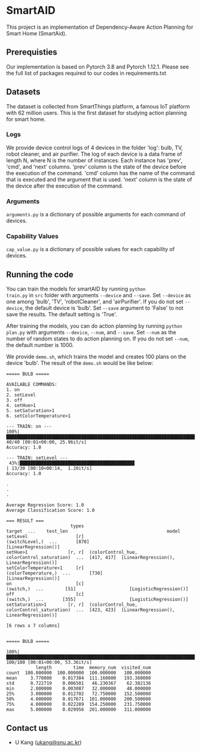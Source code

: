 # SmartAID
This project is an implementation of Dependency-Aware Action Planning for Smart Home (SmartAid).

## Prerequisties
Our implementation is based on Pytorch 3.8 and Pytorch 1.12.1.
Please see the full list of packages required to our codes in requirements.txt

## Datasets
The dataset is collected from SmartThings platform, a famous IoT platform with 62 million users.
This is the first dataset for studying action planning for smart home.
### Logs
We provide device control logs of 4 devices in the folder 'log': bulb, TV, robot cleaner, and air purifier.
The log of each device is a data frame of length N, where N is the number of instances. Each instance has 'prev', 'cmd', and 'next' columns. 'prev' column is the state of the device before the execution of the command.
'cmd' column has the name of the command that is executed and the argument that is used.
'next' column is the state of the device after the execution of the command.
### Arguments
<code/>arguments.py</code> is a dictionary of possible arguments for each command of devices.
### Capability Values
<code/>cap_value.py</code> is a dictionary of possible values for each capability of devices.

## Running the code
You can train the models for smartAID by running <code/>python train.py</code> in <code/>src</code> folder with arguments <code/>--device</code> and <code/>--save</code>. Set <code/>--device</code> as one among 'bulb', 'TV', 'robotCleaner', and 'airPurifier'. If you do not set <code/>--device</code>, the default device is 'bulb'. Set <code/>--save</code> argument to 'False' to not save the results. The default setting is 'True'.

After training the models, you can do action planning by running <code/>python plan.py</code> with arguments <code/>--device</code>, <code/>--num</code>, and <code/>--save</code>.
Set <code/>--num</code> as the number of random states to do action planning on. If you do not set <code/>--num</code>, the default number is 1000.

We provide <code/>demo.sh</code>, which trains the model and creates 100 plans on the device 'bulb'. The result of the <code/>demo.sh</code> would be like below:

```
===== BULB =====

AVAILABLE COMMANDS:
1. on
2. setLevel
3. off
4. setHue>1
5. setSaturation>1
6. setColorTemperature>1

--- TRAIN: on ---
100%|███████████████████████████████████████████████████████████████████████████████████████████████████| 40/40 [00:01<00:00, 25.96it/s]
Accuracy: 1.0

--- TRAIN: setLevel ---
 43%|██████████████████████████████████████████▉                                                        | 13/30 [00:10<00:14,  1.20it/s]
Accuracy: 1.0

.
.
.

Average Regression Score: 1.0
Average Classification Score: 1.0

=== RESULT ===
                        types                                       target  ...    test_len                                     model
setLevel                  [r]                               (switchLevel,)  ...       [870]                      [LinearRegression()]
setHue>1               [r, r]  (colorControl_hue, colorControl_saturation)  ...  [417, 417]  [LinearRegression(), LinearRegression()]
setColorTemperature>1     [r]                          (colorTemperature,)  ...       [730]                      [LinearRegression()]
on                        [c]                                    (switch,)  ...        [51]                    [LogisticRegression()]
off                       [c]                                    (switch,)  ...       [355]                    [LogisticRegression()]
setSaturation>1        [r, r]  (colorControl_hue, colorControl_saturation)  ...  [423, 423]  [LinearRegression(), LinearRegression()]

[6 rows x 7 columns]


===== BULB =====

100%|█████████████████████████████████████████████████████████████████████████████████████████████████| 100/100 [00:01<00:00, 53.36it/s]
           length        time  memory_num  visited_num
count  100.000000  100.000000  100.000000   100.000000
mean     3.770000    0.017304  111.160000   193.380000
std      0.722719    0.006501   46.230367    62.382136
min      2.000000    0.003087   32.000000    48.000000
25%      3.000000    0.012702   72.750000   152.500000
50%      4.000000    0.017671  101.000000   200.500000
75%      4.000000    0.022289  154.250000   231.750000
max      5.000000    0.029956  201.000000   311.000000
```

## Contact us
- U Kang (ukang@snu.ac.kr)
